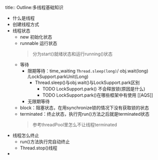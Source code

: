 title:: Outline:多线程基础知识

- 什么是线程
- 创建线程方式
- 线程状态
	- new 初始化状态
	- runnable 运行状态
	  > 分为start()就绪状态和运行running()状态
	- 等待
		- 限期等待：time_waiting  `Thread.sleep(long)`/ obj.wait(long) /LockSupport.parkUnit(Long)
			- Thread.sleep()与obj.wait()与LockSupport.park区别
				- TODO LockSupport.park() 不会释放锁(原因是什么)
				- TODO LockSupport.park()在哪些框架中有使用 [[AQS]]
		- 无限期等待
	- block：阻塞状态，在用synchronize锁的情况下没有获取锁的状态
	- terminated：终止状态，执行完run()方法之后就是terminated状态
	  > 参考threadPool里怎么不让线程terminated
- 线程怎么终止
	- run()方法执行完自动终止
	- Thread.stop()线程
-